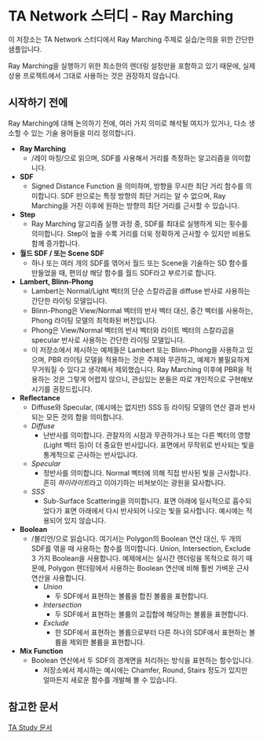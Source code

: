 
TA Network 스터디 - Ray Marching
===============================

이 저장소는 TA Network 스터디에서 Ray Marching 주제로 실습/논의을 위한 간단한 샘플입니다.

Ray Marching을 실행하기 위한 최소한의 렌더링 설정만을 포함하고 있기 때문에, 실제 상용 프로젝트에서 그대로 사용하는 것은 권장하지 않습니다.


시작하기 전에
------------

Ray Marching에 대해 논의하기 전에, 여러 가지 의미로 해석될 여지가 있거나, 다소 생소할 수 있는 기술 용어들을 미리 정의합니다.


- **Ray Marching**
  - /레이 마칭/으로 읽으며, SDF를 사용해서 거리를 측정하는 알고리즘을 의미합니다.
- **SDF**
  - Signed Distance Function 을 의미하며, 방향을 무시한 최단 거리 함수를 의미합니다. SDF 만으로는 특정 방향의 최단 거리는 알 수 없으며, Ray Marching을 거친 이후에 원하는 방향의 최단 거리를 근사할 수 있습니다.
- **Step**
  - Ray Marching 알고리즘 실행 과정 중, SDF를 최대로 실행하게 되는 횟수를 의미합니다. Step이 높을 수록 거리를 더욱 정확하게 근사할 수 있지만 비용도 함께 증가합니다.
- **월드 SDF / 또는 Scene SDF**
  - 하나 또는 여러 개의 SDF를 엮어서 월드 또는 Scene을 기술하는 SD 함수를 만들었을 때, 편의상 해당 함수를 월드 SDF라고 부르기로 합니다.
- **Lambert, Blinn-Phong**
  - Lambert는 Normal/Light 벡터의 단순 스칼라곱을 diffuse 반사로 사용하는 간단한 라이팅 모델입니다.
  - Blinn-Phong은 View/Normal 벡터의 반사 벡터 대신, 중간 벡터를 사용하는, Phong 라이팅 모델의 최적화된 버전입니다.
  - Phong은 View/Normal 벡터의 반사 벡터와 라이트 벡터의 스칼라곱을 specular 반사로 사용하는 간단한 라이팅 모델입니다.
  - 이 저장소에서 제시하는 예제들은 Lambert 또는 Blinn-Phong을 사용하고 있으며, PBR 라이팅 모델을 적용하는 것은 주제와 무관하고, 예제가 불필요하게 무거워질 수 있다고 생각해서 제외했습니다. Ray Marching 이후에 PBR을 적용하는 것은 그렇게 어렵지 않으니, 관심있는 분들은 따로 개인적으로 구현해보시기를 권장드립니다.
- **Reflectance**
  - Diffuse와 Specular, (예시에는 없지만) SSS 등 라이팅 모델의 연산 결과 반사되는 모든 것의 합을 의미합니다.
  - *Diffuse*
    - 난반사를 의미합니다. 관찰자의 시점과 무관하거나 또는 다른 벡터의 영향(Light 벡터 등)이 더 중요한 반사입니다. 표면에서 무작위로 반사되는 빛을 통계적으로 근사하는 반사입니다.
  - *Specular*
    - 정반사를 의미합니다. Normal 벡터에 의해 직접 반사된 빛을 근사합니다. 흔히 *하이라이트*라고 이야기하는 비쳐보이는 광원을 묘사합니다.
  - *SSS*
    - Sub-Surface Scattering을 의미합니다. 표면 아래에 일시적으로 흡수되었다가 표면 아래에서 다시 반사되어 나오는 빛을 묘사합니다. 예시에는 적용되어 있지 않습니다.
- **Boolean**
  - /불리언/으로 읽습니다. 여기서는 Polygon의 Boolean 연산 대신, 두 개의 SDF를 엮을 때 사용하는 함수를 의미합니다. Union, Intersection, Exclude 3 가지 Boolean을 사용합니다. 예제에서는 실시간 렌더링을 목적으로 하기 때문에, Polygon 렌더링에서 사용하는 Boolean 연산에 비해 훨씬 가벼운 근사 연산을 사용합니다.
    - *Union*
      - 두 SDF에서 표현하는 볼륨을 합친 볼륨을 표현합니다.
    - *Intersection*
      - 두 SDF에서 표현하는 볼륨의 교집합에 해당하는 볼륨을 표현합니다.
    - *Exclude*
      - 한 SDF에서 표현하는 볼륨으로부터 다른 하나의 SDF에서 표현하는 볼륨을 제외한 볼륨을 표현합니다.
- **Mix Function**
  - Boolean 연산에서 두 SDF의 경계면을 처리하는 방식을 표현하는 함수입니다.
    - 저장소에서 제시하는 예시에는 Chamfer, Round, Stairs 정도가 있지만 얼마든지 새로운 함수를 개발해 볼 수 있습니다.


참고한 문서
----------

[TA Study 문서](https://docs.google.com/document/d/1Nqh1-tDnixTG5-z5HM7-h3WI9gAJS7VtnoPm4ea8G5U)
